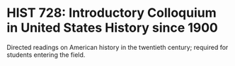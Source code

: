 # HIST 728: Introductory Colloquium in United States History since 1900

Directed readings on American history in the twentieth century; required for students entering the field.